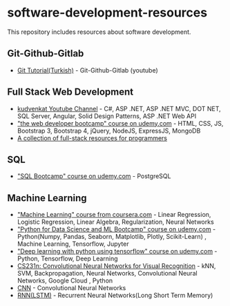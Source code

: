 # software-development-resources
This repository includes resources about software development.

## Git-Github-Gitlab

* [Git Tutorial(Turkish)](https://www.youtube.com/playlist?list=PLPrHLaayVkhnNstGIzQcxxnj6VYvsHBHy) - Git-Github-Gitlab (youtube)

## Full Stack Web Development

* [kudvenkat Youtube Channel](https://www.youtube.com/user/kudvenkat/playlists) - C#, ASP .NET, ASP .NET MVC, DOT NET, SQL Server, Angular, Solid Design Patterns, ASP .NET Web API
* ["the web developer bootcamp" course on udemy.com](https://www.udemy.com/the-web-developer-bootcamp/) - HTML, CSS, JS, Bootstrap 3, Bootstrap 4, jQuery, NodeJS, ExpressJS, MongoDB
* [A collection of full-stack resources for programmers](https://github.com/charlax/professional-programming)

## SQL

* ["SQL Bootcamp" course on udemy.com](https://www.udemy.com/the-complete-sql-bootcamp/) - PostgreSQL

## Machine Learning

* ["Machine Learning" course from coursera.com](https://www.coursera.org/learn/machine-learning) - Linear Regression, Logistic Regression, Linear Algebra, Regularization, Neural Networks
* ["Python for Data Science and ML Bootcamp" course on udemy.com](https://www.udemy.com/python-for-data-science-and-machine-learning-bootcamp/) - Python(Numpy, Pandas, Seaborn, Matplotlib, Plotly, Scikit-Learn) , Machine Learning, Tensorflow, Jupyter
* ["Deep learning with python using tensorflow" course on udemy.com](https://www.udemy.com/complete-guide-to-tensorflow-for-deep-learning-with-python/) - Python, Tensorflow, Deep Learning
* [CS231n: Convolutional Neural Networks for Visual Recognition](http://cs231n.stanford.edu/) - kNN, SVM, Backpropagation, Neural Networks, Convolutional Neural Networks, Google Cloud , Python
* [CNN](https://www.youtube.com/watch?v=FmpDIaiMIeA) - Convolutional Neural Networks
* [RNN(LSTM)](https://www.youtube.com/watch?v=WCUNPb-5EYI) - Recurrent Neural Networks(Long Short Term Memory)

